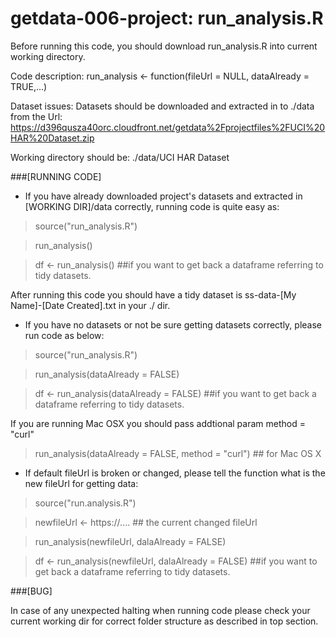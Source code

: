 getdata-006-project: run_analysis.R
===================
Before running this code, you should download run_analysis.R into current working directory.

Code description: 
                  run_analysis <- function(fileUrl = NULL, dataAlready = TRUE,...)

Dataset issues:
                  Datasets should be downloaded and extracted in to ./data from the Url:
                  https://d396qusza40orc.cloudfront.net/getdata%2Fprojectfiles%2FUCI%20HAR%20Dataset.zip 

Working directory should be: ./data/UCI HAR Dataset

###[RUNNING CODE]

* If you have already downloaded project's datasets and extracted in [WORKING DIR]/data correctly, running code is quite easy as:

>source("run_analysis.R")

>run_analysis()

>df <- run_analysis() ##if you want to get back a dataframe referring to tidy datasets.

  After running this code you should have a tidy dataset is ss-data-[My Name]-[Date Created].txt in your ./ dir.

* If you have no datasets or not be sure getting datasets correctly, please run code as below:

>source("run_analysis.R")

>run_analysis(dataAlready = FALSE)

>df <- run_analysis(dataAlready = FALSE) ##if you want to get back a dataframe referring to tidy datasets.

  If you are running Mac OSX you should pass addtional param method = "curl"
>run_analysis(dataAlready = FALSE, method = "curl") ## for Mac OS X

* If default fileUrl is broken or changed, please tell the function what is the new fileUrl for getting data:

>source("run.analysis.R")

>newfileUrl <- https://.... ## the current changed fileUrl

>run_analysis(newfileUrl, dalaAlready = FALSE)

>df <- run_analysis(newfileUrl, dalaAlready = FALSE) ##if you want to get back a dataframe referring to tidy datasets.

###[BUG]

In case of any unexpected halting when running code please check your current working dir for correct folder structure as described in top section.
